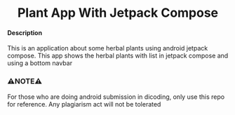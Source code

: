 <div align="center">
  <h1>Plant App With Jetpack Compose</h1> 
</div>

<h4>Description</h4>
<p>
  This is an application about some herbal plants using android jetpack compose. This app shows the herbal plants with list in jetpack compose and using a bottom navbar
</p>

### ⚠**NOTE**⚠ 
<p>For those who are doing android submission in dicoding, only use this repo for reference. Any plagiarism act will not be tolerated</p>
